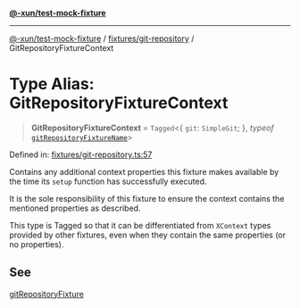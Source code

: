 [**@-xun/test-mock-fixture**](../../../README.md)

***

[@-xun/test-mock-fixture](../../../README.md) / [fixtures/git-repository](../README.md) / GitRepositoryFixtureContext

# Type Alias: GitRepositoryFixtureContext

> **GitRepositoryFixtureContext** = `Tagged`\<\{ `git`: `SimpleGit`; \}, *typeof* [`gitRepositoryFixtureName`](../variables/gitRepositoryFixtureName.md)\>

Defined in: [fixtures/git-repository.ts:57](https://github.com/Xunnamius/test-utils/blob/4d43cc0c19fc37167d33e672c88c9d1391d7bdfe/packages/test-mock-fixture/src/fixtures/git-repository.ts#L57)

Contains any additional context properties this fixture makes available by
the time its `setup` function has successfully executed.

It is the sole responsibility of this fixture to ensure the context contains
the mentioned properties as described.

This type is Tagged so that it can be differentiated from `XContext`
types provided by other fixtures, even when they contain the same properties
(or no properties).

## See

[gitRepositoryFixture](../functions/gitRepositoryFixture.md)
